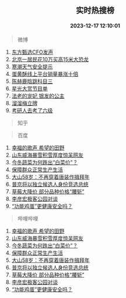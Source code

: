 <div align="center"><h2>实时热搜榜</h2><h4>2023-12-17 12:10:01</h4></div>

> 微博  

1. [东方甄选CFO发声](https://s.weibo.com/weibo?q=%23%E4%B8%9C%E6%96%B9%E7%94%84%E9%80%89CFO%E5%8F%91%E5%A3%B0%23&t=31&band_rank=1&Refer=top)<br />
2. [北京一居民花10万买高15米大恐龙](https://s.weibo.com/weibo?q=%23%E5%8C%97%E4%BA%AC%E4%B8%80%E5%B1%85%E6%B0%91%E8%8A%B110%E4%B8%87%E4%B9%B0%E9%AB%9815%E7%B1%B3%E5%A4%A7%E6%81%90%E9%BE%99%23&t=31&band_rank=2&Refer=top)<br />
3. [寒潮天气安全提示](https://s.weibo.com/weibo?q=%23%E5%AF%92%E6%BD%AE%E5%A4%A9%E6%B0%94%E5%AE%89%E5%85%A8%E6%8F%90%E7%A4%BA%23&t=31&band_rank=3&Refer=top)<br />
4. [蛋黄酥线上平台销量暴涨十倍](https://s.weibo.com/weibo?q=%23%E8%9B%8B%E9%BB%84%E9%85%A5%E7%BA%BF%E4%B8%8A%E5%B9%B3%E5%8F%B0%E9%94%80%E9%87%8F%E6%9A%B4%E6%B6%A8%E5%8D%81%E5%80%8D%23&t=31&band_rank=4&Refer=top)<br />
5. [陈赫鹿晗跳科目三](https://s.weibo.com/weibo?q=%23%E9%99%88%E8%B5%AB%E9%B9%BF%E6%99%97%E8%B7%B3%E7%A7%91%E7%9B%AE%E4%B8%89%23&t=31&band_rank=5&Refer=top)<br />
6. [星光大赏节目单](https://s.weibo.com/weibo?q=%23%E6%98%9F%E5%85%89%E5%A4%A7%E8%B5%8F%E8%8A%82%E7%9B%AE%E5%8D%95%23&t=31&band_rank=6&Refer=top)<br />
7. [法老的宠妃 银发的公主](https://s.weibo.com/weibo?q=%E6%B3%95%E8%80%81%E7%9A%84%E5%AE%A0%E5%A6%83%20%E9%93%B6%E5%8F%91%E7%9A%84%E5%85%AC%E4%B8%BB&t=31&band_rank=7&Refer=top)<br />
8. [溜溜梅立牌](https://s.weibo.com/weibo?q=%E6%BA%9C%E6%BA%9C%E6%A2%85%E7%AB%8B%E7%89%8C&t=31&band_rank=8&Refer=top)<br />
9. [考研人去考了六级](https://s.weibo.com/weibo?q=%23%E8%80%83%E7%A0%94%E4%BA%BA%E5%8E%BB%E8%80%83%E4%BA%86%E5%85%AD%E7%BA%A7%23&t=31&band_rank=9&Refer=top)<br />

> 知乎  


> 百度  

1. [幸福的歌声 希望的田野](https://www.baidu.com/s?wd=%E5%B9%B8%E7%A6%8F%E7%9A%84%E6%AD%8C%E5%A3%B0+%E5%B8%8C%E6%9C%9B%E7%9A%84%E7%94%B0%E9%87%8E&sa=fyb_news&rsv_dl=fyb_news)<br />
2. [山东威海暴雪积雪厚度惊呆网友](https://www.baidu.com/s?wd=%E5%B1%B1%E4%B8%9C%E5%A8%81%E6%B5%B7%E6%9A%B4%E9%9B%AA%E7%A7%AF%E9%9B%AA%E5%8E%9A%E5%BA%A6%E6%83%8A%E5%91%86%E7%BD%91%E5%8F%8B&sa=fyb_news&rsv_dl=fyb_news)<br />
3. [今冬蔬菜为何跌出“白菜价”？](https://www.baidu.com/s?wd=%E4%BB%8A%E5%86%AC%E8%94%AC%E8%8F%9C%E4%B8%BA%E4%BD%95%E8%B7%8C%E5%87%BA%E2%80%9C%E7%99%BD%E8%8F%9C%E4%BB%B7%E2%80%9D%EF%BC%9F&sa=fyb_news&rsv_dl=fyb_news)<br />
4. [保障群众正常生产生活](https://www.baidu.com/s?wd=%E4%BF%9D%E9%9A%9C%E7%BE%A4%E4%BC%97%E6%AD%A3%E5%B8%B8%E7%94%9F%E4%BA%A7%E7%94%9F%E6%B4%BB&sa=fyb_news&rsv_dl=fyb_news)<br />
5. [大山58岁：不再穿着唐装作揖拜年](https://www.baidu.com/s?wd=%E5%A4%A7%E5%B1%B158%E5%B2%81%EF%BC%9A%E4%B8%8D%E5%86%8D%E7%A9%BF%E7%9D%80%E5%94%90%E8%A3%85%E4%BD%9C%E6%8F%96%E6%8B%9C%E5%B9%B4&sa=fyb_news&rsv_dl=fyb_news)<br />
6. [普京将以独立候选人身份竞选总统](https://www.baidu.com/s?wd=%E6%99%AE%E4%BA%AC%E5%B0%86%E4%BB%A5%E7%8B%AC%E7%AB%8B%E5%80%99%E9%80%89%E4%BA%BA%E8%BA%AB%E4%BB%BD%E7%AB%9E%E9%80%89%E6%80%BB%E7%BB%9F&sa=fyb_news&rsv_dl=fyb_news)<br />
7. [草莓大降价 部分品种价格“腰斩”](https://www.baidu.com/s?wd=%E8%8D%89%E8%8E%93%E5%A4%A7%E9%99%8D%E4%BB%B7+%E9%83%A8%E5%88%86%E5%93%81%E7%A7%8D%E4%BB%B7%E6%A0%BC%E2%80%9C%E8%85%B0%E6%96%A9%E2%80%9D&sa=fyb_news&rsv_dl=fyb_news)<br />
8. [李彦宏极客公园对谈](https://www.baidu.com/s?wd=%E6%9D%8E%E5%BD%A6%E5%AE%8F%E6%9E%81%E5%AE%A2%E5%85%AC%E5%9B%AD%E5%AF%B9%E8%B0%88&sa=fyb_news&rsv_dl=fyb_news)<br />
9. [“功能鸡蛋”更健康安全吗？](https://www.baidu.com/s?wd=%E2%80%9C%E5%8A%9F%E8%83%BD%E9%B8%A1%E8%9B%8B%E2%80%9D%E6%9B%B4%E5%81%A5%E5%BA%B7%E5%AE%89%E5%85%A8%E5%90%97%EF%BC%9F&sa=fyb_news&rsv_dl=fyb_news)<br />

> 哔哩哔哩  

1. [幸福的歌声 希望的田野](https://www.baidu.com/s?wd=%E5%B9%B8%E7%A6%8F%E7%9A%84%E6%AD%8C%E5%A3%B0+%E5%B8%8C%E6%9C%9B%E7%9A%84%E7%94%B0%E9%87%8E&sa=fyb_news&rsv_dl=fyb_news)<br />
2. [山东威海暴雪积雪厚度惊呆网友](https://www.baidu.com/s?wd=%E5%B1%B1%E4%B8%9C%E5%A8%81%E6%B5%B7%E6%9A%B4%E9%9B%AA%E7%A7%AF%E9%9B%AA%E5%8E%9A%E5%BA%A6%E6%83%8A%E5%91%86%E7%BD%91%E5%8F%8B&sa=fyb_news&rsv_dl=fyb_news)<br />
3. [今冬蔬菜为何跌出“白菜价”？](https://www.baidu.com/s?wd=%E4%BB%8A%E5%86%AC%E8%94%AC%E8%8F%9C%E4%B8%BA%E4%BD%95%E8%B7%8C%E5%87%BA%E2%80%9C%E7%99%BD%E8%8F%9C%E4%BB%B7%E2%80%9D%EF%BC%9F&sa=fyb_news&rsv_dl=fyb_news)<br />
4. [保障群众正常生产生活](https://www.baidu.com/s?wd=%E4%BF%9D%E9%9A%9C%E7%BE%A4%E4%BC%97%E6%AD%A3%E5%B8%B8%E7%94%9F%E4%BA%A7%E7%94%9F%E6%B4%BB&sa=fyb_news&rsv_dl=fyb_news)<br />
5. [大山58岁：不再穿着唐装作揖拜年](https://www.baidu.com/s?wd=%E5%A4%A7%E5%B1%B158%E5%B2%81%EF%BC%9A%E4%B8%8D%E5%86%8D%E7%A9%BF%E7%9D%80%E5%94%90%E8%A3%85%E4%BD%9C%E6%8F%96%E6%8B%9C%E5%B9%B4&sa=fyb_news&rsv_dl=fyb_news)<br />
6. [普京将以独立候选人身份竞选总统](https://www.baidu.com/s?wd=%E6%99%AE%E4%BA%AC%E5%B0%86%E4%BB%A5%E7%8B%AC%E7%AB%8B%E5%80%99%E9%80%89%E4%BA%BA%E8%BA%AB%E4%BB%BD%E7%AB%9E%E9%80%89%E6%80%BB%E7%BB%9F&sa=fyb_news&rsv_dl=fyb_news)<br />
7. [草莓大降价 部分品种价格“腰斩”](https://www.baidu.com/s?wd=%E8%8D%89%E8%8E%93%E5%A4%A7%E9%99%8D%E4%BB%B7+%E9%83%A8%E5%88%86%E5%93%81%E7%A7%8D%E4%BB%B7%E6%A0%BC%E2%80%9C%E8%85%B0%E6%96%A9%E2%80%9D&sa=fyb_news&rsv_dl=fyb_news)<br />
8. [李彦宏极客公园对谈](https://www.baidu.com/s?wd=%E6%9D%8E%E5%BD%A6%E5%AE%8F%E6%9E%81%E5%AE%A2%E5%85%AC%E5%9B%AD%E5%AF%B9%E8%B0%88&sa=fyb_news&rsv_dl=fyb_news)<br />
9. [“功能鸡蛋”更健康安全吗？](https://www.baidu.com/s?wd=%E2%80%9C%E5%8A%9F%E8%83%BD%E9%B8%A1%E8%9B%8B%E2%80%9D%E6%9B%B4%E5%81%A5%E5%BA%B7%E5%AE%89%E5%85%A8%E5%90%97%EF%BC%9F&sa=fyb_news&rsv_dl=fyb_news)<br />
